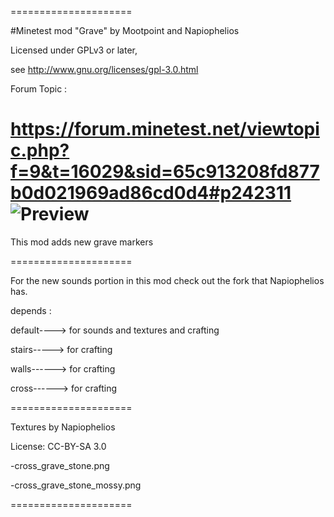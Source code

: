 =====================

#Minetest mod "Grave" by Mootpoint and Napiophelios

Licensed under GPLv3 or later,

see http://www.gnu.org/licenses/gpl-3.0.html

Forum Topic :

https://forum.minetest.net/viewtopic.php?f=9&t=16029&sid=65c913208fd877b0d021969ad86cd0d4#p242311
![Preview](https://raw.githubusercontent.com/mootpoint/cross/master/screenshot.png)
=====================

This mod adds new grave markers

=====================

For the new sounds portion in this mod check out the fork that Napiophelios has.



depends :

default----> for sounds and textures and crafting

stairs-----> for crafting

walls------> for crafting

cross------> for crafting

=====================

Textures by Napiophelios

License: CC-BY-SA 3.0

-cross_grave_stone.png

-cross_grave_stone_mossy.png

=====================
